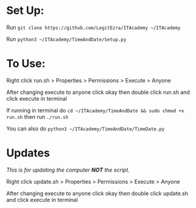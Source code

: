 # Set Up:
Run `git clone https://github.com/LegitEzra/ITAcademy ~/ITAcademy`

Run `python3 ~/ITAcademy/TimeAndDate/Setup.py`
# To Use:
Right click run.sh > Properties > Permissions > Execute > Anyone

After changing execute to anyone click okay then double click run.sh and click execute in terminal

If running in terminal do `cd ~/ITAcademy/TimeAndDate && sudo chmod +x run.sh` then run `./run.sh`

You can also do `python3 ~/ITAcademy/TimeAndDate/TimeDate.py`
# Updates
*This is for updating the computer **NOT** the script.*

Right click update.sh > Properties > Permissions > Execute > Anyone

After changing execute to anyone click okay then double click update.sh and click execute in terminal
